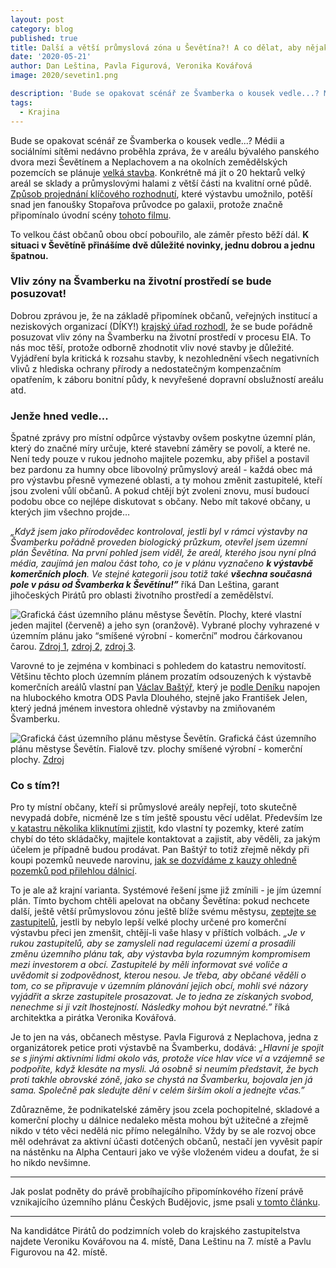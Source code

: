 ```yaml
---
layout: post
category: blog
published: true
title: Další a větší průmyslová zóna u Ševětína?! A co dělat, aby nějaká nevyrostla za humny také vám?
date: '2020-05-21'
author: Dan Leština, Pavla Figurová, Veronika Kovářová
image: 2020/sevetin1.png

description: 'Bude se opakovat scénář ze Švamberka o kousek vedle...? Médii a sociálními sítěmi nedávno proběhla zpráva, že v areálu bývalého panského dvora mezi Ševětínem a Neplachovem a na okolních zemědělských pozemcích se plánuje velká stavba.'
tags:
  - Krajina
---
```


Bude se opakovat scénář ze Švamberka o kousek vedle...? Médii a sociálními sítěmi nedávno proběhla zpráva, že 
v areálu bývalého panského dvora mezi Ševětínem a Neplachovem a na okolních zemědělských 
pozemcích se plánuje [velká stavba](https://portal.cenia.cz/eiasea/detail/EIA_JHC932). Konkrétně má jít o 20 hektarů velký areál se sklady a průmyslovými halami 
z větší části na kvalitní orné půdě. [Způsob projednání klíčového rozhodnutí](https://www.sevetin.cz/cache/Zm%c4%9bna%20%c4%8d.%202%20%c3%bazemn%c3%adho%20pl%c3%a1nu%20%c5%a0ev%c4%9bt%c3%adn.pdf), které výstavbu umožnilo, 
potěší snad jen fanoušky Stopařova průvodce po galaxii, protože značně připomínalo úvodní scény [tohoto filmu](https://www.youtube.com/watch?v=V9moQkSe3l4).

To velkou část občanů obou obcí pobouřilo, ale záměr přesto běží dál. **K situaci v Ševětíně přinášíme dvě důležité novinky, jednu dobrou a jednu špatnou.**

### Vliv zóny na Švamberku na životní prostředí se bude posuzovat!
Dobrou zprávou je, že na základě připomínek občanů, veřejných institucí a neziskových organizací (DÍKY!) [krajský úřad rozhodl](https://portal.cenia.cz/eiasea/download/RUlBX0pIQzkzMl96amlzdG92YWNpRE9DXzkyOTQ5NjI3NDQ2NzQ1NzYzMy5wZGY/JHC932_zjistovaci.pdf), že se bude pořádně posuzovat vliv zóny na Švamberku na životní prostředí v procesu EIA. To nás moc těší, protože odborně zhodnotit vliv nové stavby je důležité. Vyjádření byla kritická k rozsahu stavby, k nezohlednění všech negativních vlivů z hlediska ochrany přírody a nedostatečným kompenzačním opatřením, k záboru bonitní půdy, k nevyřešené dopravní obslužností areálu atd.

### Jenže hned vedle...
Špatné zprávy pro místní odpůrce výstavby ovšem poskytne územní plán, který do značné míry určuje, které stavební záměry se povolí, a které ne. Není tedy pouze v rukou jednoho majitele pozemku, aby přišel a postavil bez pardonu za humny obce libovolný průmyslový areál - každá obec má pro výstavbu přesně vymezené oblasti, a ty mohou změnit zastupitelé, kteří jsou zvoleni vůlí občanů. A pokud chtějí být zvoleni znovu, musí budoucí podobu obce co nejlépe diskutovat s občany. Nebo mít takové občany, u kterých jim všechno projde…

*„Když jsem jako přírodovědec kontroloval, jestli byl v rámci výstavby na Švamberku pořádně proveden biologický průzkum, 
otevřel jsem územní plán Ševětína. Na první pohled jsem viděl, že areál, kterého jsou nyní plná média, zaujímá jen malou část toho, 
co je v plánu vyznačeno **k výstavbě komerčních ploch**. Ve stejné kategorii jsou totiž také **všechna současná 
pole v pásu od Švamberka k Ševětínu!”*** říká Dan Leština, garant jihočeských Pirátů pro oblasti životního prostředí a zemědělství.

![Grafická část územního plánu městyse Ševětín.](https://jihocesky.pirati.cz/assets/img/2020/sevetin3.png)
Plochy, které vlastní jeden majitel (červeně) a jeho syn (oranžově). Vybrané plochy vyhrazené v územním plánu jako “smíšené výrobní - 
komerční” modrou čárkovanou čarou. [Zdroj 1](http://sgi-nahlizenidokn.cuzk.cz/marushka/default.aspx?themeid=3&&MarQueryId=D6B992BE&MarQParam0=1913400301&MarQParamCount=1&MarWindowName=Marushka&fbclid=IwAR31XXL87PNZch_gvauAn8FQkf8Jt6CrFOSS0g0tWwVCtJmJUgeFJrOxxZ8),
 [zdroj 2](http://sgi-nahlizenidokn.cuzk.cz/marushka/default.aspx?themeid=3&&MarQueryId=D6B992BE&MarQParam0=1937040301&MarQParamCount=1&MarWindowName=Marushka&fbclid=IwAR3uDebsLN82dGxgK3RErwUEGwkzZXuwkrdcaObYQljqac21eXl2Mkv2FnI),
  [zdroj 3](https://www.sevetin.cz/cache/Priloha%20c.%201%20k%20OOP%20-%20UP%20Sevetin%20-%20vykres%20technicke%20infrastruktury.pdf).

Varovné to je zejména v kombinaci s pohledem do katastru nemovitostí. Většinu těchto ploch územním plánem prozatím odsouzených k výstavbě komerčních areálů vlastní pan 
[Václav Baštýř](https://cs.wikipedia.org/wiki/V%C3%A1clav_Ba%C5%A1t%C3%BD%C5%99#Politick%C3%A1_kari%C3%A9ra), 
který je [podle Deníku](https://www.denik.cz/z_domova/lovil-cerne-duse-ted-bude-poslanec20090717.html) napojen na hlubockého kmotra ODS Pavla Dlouhého, stejně jako František Jelen, který jedná jménem investora ohledně výstavby na zmiňovaném Švamberku.

![Grafická část územního plánu městyse Ševětín.](https://jihocesky.pirati.cz/assets/img/2020/sevetin2.png)
Grafická část územního plánu městyse Ševětín. Fialově tzv. plochy smíšené výrobní - komerční plochy. 
[Zdroj](https://www.sevetin.cz/cache/Priloha%20c.%201%20k%20OOP%20-%20UP%20Sevetin%20-%20vykres%20technicke%20infrastruktury.pdf)

### Co s tím?!
Pro ty místní občany, kteří si průmyslové areály nepřejí, toto skutečně nevypadá dobře, nicméně lze s tím ještě spoustu věcí udělat. 
Především lze [v katastru několika kliknutími zjistit](https://nahlizenidokn.cuzk.cz/Napoveda/index.htm?id=idh_UVOD),
 kdo vlastní ty pozemky, které zatím chybí do této skládačky, majitele kontaktovat a zajistit, aby věděli, 
 za jakým účelem je případně budou prodávat. Pan Baštýř to totiž zřejmě někdy při koupi pozemků neuvede narovinu, 
 [jak se dozvídáme z kauzy ohledně pozemků pod přilehlou dálnicí](https://www.idnes.cz/zpravy/domaci/poslanec-bastyr-nakoupil-pozemky-pod-dalnici-nyni-je-prodava-statu.A120513_150210_praha-zpravy_ab).

To je ale až krajní varianta. Systémové řešení jsme již zmínili - je jím územní plán. Tímto bychom chtěli apelovat na občany Ševětína: 
pokud nechcete další, ještě větší průmyslovou zónu ještě blíže svému městysu, [zeptejte se zastupitelů](https://volby.cz/pls/kv2018/kv21111?xjazyk=CZ&xid=0&xv=23&xdz=6&xnumnuts=3101&xobec=545121&xstrana=0&xstat=0&xodkaz=1), 
jestli by nebylo lepší velké plochy určené pro komerční výstavbu přeci jen zmenšit, chtějí-li vaše hlasy v příštích volbách. 
*„Je v rukou zastupitelů, aby se zamysleli nad regulacemi území a prosadili změnu územního plánu tak, aby výstavba byla rozumným kompromisem mezi investorem a obcí. Zastupitelé by měli informovat své voliče a uvědomit si zodpovědnost, kterou nesou. Je třeba, aby občané věděli o tom, co se připravuje v územním plánování jejich obcí, mohli své názory vyjádřit a skrze zastupitele prosazovat. Je to jedna ze získaných svobod, nenechme si ji vzít lhostejností. Následky mohou být nevratné.”* říká architektka a pirátka Veronika Kovářová.

Je to jen na vás, občanech městyse. Pavla Figurová z Neplachova, jedna z organizátorek petice proti výstavbě na Švamberku, 
dodává: *„Hlavní je spojit se s jinými aktivními lidmi okolo vás, protože více hlav více ví a vzájemně se podpoříte, když klesáte na mysli. Já osobně si neumím představit, že  bych proti takhle obrovské zóně, jako se chystá na Švamberku, bojovala jen já sama. Společně pak sledujte dění v celém širším okolí a jednejte včas.”*

Zdůrazněme, že podnikatelské záměry jsou zcela pochopitelné, skladové a komerční plochy u dálnice nedaleko města mohou být užitečné a zřejmě nikdo v této věci nedělá nic přímo nelegálního. Vždy by se ale rozvoj obce měl odehrávat za aktivní účasti dotčených občanů, nestačí jen vyvěsit papír na nástěnku na Alpha Centauri jako ve výše vloženém videu a doufat, že si ho nikdo nevšimne.


----
Jak poslat podněty do právě probíhajícího připomínkového řízení právě vznikajícího územního plánu Českých Budějovic, jsme psali [v tomto článku](https://cb.pirati.cz/blog/2020/05/04/navod-jak-podat-pripominku-k-zadani-uzemniho-planu/).

----
Na kandidátce Pirátů do podzimních voleb do krajského zastupitelstva najdete Veroniku Kovářovou na 4. místě, Dana Leštinu na 7. místě a Pavlu Figurovou na 42. místě.





